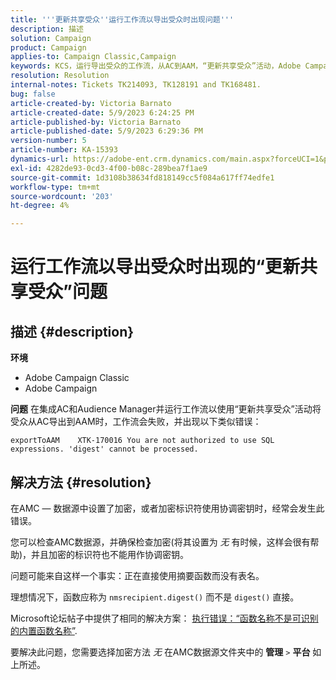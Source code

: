 ```yaml
---
title: '''更新共享受众''运行工作流以导出受众时出现问题'''
description: 描述
solution: Campaign
product: Campaign
applies-to: Campaign Classic,Campaign
keywords: KCS，运行导出受众的工作流，从AC到AAM，“更新共享受众”活动，Adobe Campaign Classic、Adobe Campaign
resolution: Resolution
internal-notes: Tickets TK214093, TK128191 and TK168481.
bug: false
article-created-by: Victoria Barnato
article-created-date: 5/9/2023 6:24:25 PM
article-published-by: Victoria Barnato
article-published-date: 5/9/2023 6:29:36 PM
version-number: 5
article-number: KA-15393
dynamics-url: https://adobe-ent.crm.dynamics.com/main.aspx?forceUCI=1&pagetype=entityrecord&etn=knowledgearticle&id=9303dfb5-96ee-ed11-8849-6045bd006b25
exl-id: 4282de93-0cd3-4f00-b08c-289bea7f1ae9
source-git-commit: 1d3108b38634fd818149cc5f084a617ff74edfe1
workflow-type: tm+mt
source-wordcount: '203'
ht-degree: 4%

---
```


# 运行工作流以导出受众时出现的“更新共享受众”问题

## 描述 {#description}


<b>环境</b>

- Adobe Campaign Classic
- Adobe Campaign


<b>问题</b>
在集成AC和Audience Manager并运行工作流以使用“更新共享受众”活动将受众从AC导出到AAM时，工作流会失败，并出现以下类似错误：


```
exportToAAM    XTK-170016 You are not authorized to use SQL expressions. 'digest' cannot be processed.
```



## 解决方法 {#resolution}


在AMC — 数据源中设置了加密，或者加密标识符使用协调密钥时，经常会发生此错误。


您可以检查AMC数据源，并确保检查加密(将其设置为 *无* 有时候，这样会很有帮助)，并且加密的标识符也不能用作协调密钥。


问题可能来自这样一个事实：正在直接使用摘要函数而没有表名。

理想情况下，函数应称为 `nmsrecipient.digest()` 而不是 `digest()` 直接。


Microsoft论坛帖子中提供了相同的解决方案： [执行错误：“函数名称不是可识别的内置函数名称”](https://social.msdn.microsoft.com/Forums/sqlserver/en-US/66a6e3db-3ec6-4214-9d2f-a6a532a37db5/execution-error-the-function-name-is-not-a-recognized-builtin-function-name?forum=sqldatabaseengine).


要解决此问题，您需要选择加密方法 *无* 在AMC数据源文件夹中的 <b>管理</b> `>`  <b>平台</b> 如上所述。
